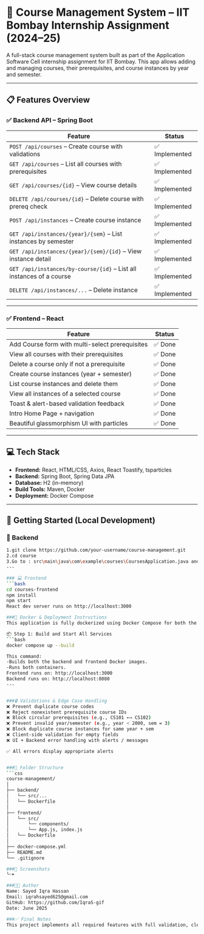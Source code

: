# 🧠 Course Management System – IIT Bombay Internship Assignment (2024–25)

A full-stack course management system built as part of the Application Software Cell internship assignment for IIT Bombay. This app allows adding and managing courses, their prerequisites, and course instances by year and semester.

---

## 📋 Features Overview

### ✅ Backend API – Spring Boot

| Feature | Status |
|--------|--------|
| `POST /api/courses` – Create course with validations | ✅ Implemented |
| `GET /api/courses` – List all courses with prerequisites | ✅ Implemented |
| `GET /api/courses/{id}` – View course details | ✅ Implemented |
| `DELETE /api/courses/{id}` – Delete course with prereq check | ✅ Implemented |
| `POST /api/instances` – Create course instance | ✅ Implemented |
| `GET /api/instances/{year}/{sem}` – List instances by semester | ✅ Implemented |
| `GET /api/instances/{year}/{sem}/{id}` – View instance detail | ✅ Implemented |
| `GET /api/instances/by-course/{id}` – List all instances of a course | ✅ Implemented |
| `DELETE /api/instances/...` – Delete instance | ✅ Implemented |

---

### ✅ Frontend – React

| Feature | Status |
|--------|--------|
| Add Course form with multi-select prerequisites | ✅ Done |
| View all courses with their prerequisites | ✅ Done |
| Delete a course only if not a prerequisite | ✅ Done |
| Create course instances (year + semester) | ✅ Done |
| List course instances and delete them | ✅ Done |
| View all instances of a selected course | ✅ Done |
| Toast & alert-based validation feedback | ✅ Done |
| Intro Home Page + navigation | ✅ Done |
| Beautiful glassmorphism UI with particles | ✅ Done |

---

## 💻 Tech Stack

- **Frontend:** React, HTML/CSS, Axios, React Toastify, tsparticles
- **Backend:** Spring Boot, Spring Data JPA
- **Database:** H2 (in-memory)
- **Build Tools:** Maven, Docker
- **Deployment:** Docker Compose

---

## 🚀 Getting Started (Local Development)

### 🧪 Backend

```bash
1.git clone https://github.com/your-username/course-management.git
2.cd course
3.Go to : src\main\java\com\example\courses\CoursesApplication.java and do **run java**
---

### 💻 Frontend
```bash
cd courses-frontend
npm install
npm start
React dev server runs on http://localhost:3000

###🐳 Docker & Deployment Instructions
This application is fully dockerized using Docker Compose for both the Spring Boot backend and the React frontend.

📦 Step 1: Build and Start All Services
```bash
docker compose up --build

This command:
-Builds both the backend and frontend Docker images.
-Runs both containers.
Frontend runs on: http://localhost:3000
Backend runs on: http://localhost:8080
---


###🔒 Validations & Edge Case Handling
❌ Prevent duplicate course codes
❌ Reject nonexistent prerequisite course IDs
❌ Block circular prerequisites (e.g., CS101 ←→ CS102)
❌ Prevent invalid year/semester (e.g., year < 2000, sem = 3)
❌ Block duplicate course instances for same year + sem
❌ Client-side validation for empty fields
❌ UI + Backend error handling with alerts / messages

✅ All errors display appropriate alerts


###📁 Folder Structure
```css
course-management/
│
├── backend/
│   └── src/...
│   └── Dockerfile
│
├── frontend/
│   └── src/
│       └── components/
│       └── App.js, index.js
│   └── Dockerfile
│
├── docker-compose.yml
├── README.md
└── .gitignore

###📸 Screenshots
╰┈➤

###👩‍💻 Author
Name: Sayed Iqra Hassan
Email: iqrahsayed625@gmail.com
GitHub: https://github.com/IqraS-gif
Date: June 2025

###✅ Final Notes
This project implements all required features with full validation, clean UI, and Docker-based deployment. Thank you for the opportunity!

